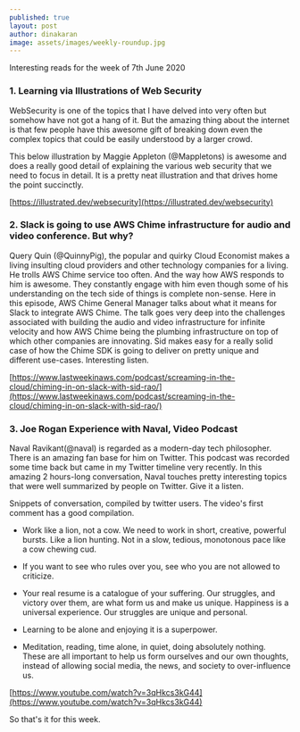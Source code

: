 ```yaml
---
published: true
layout: post
author: dinakaran
image: assets/images/weekly-roundup.jpg
---
```

Interesting reads for the week of 7th June 2020

### 1. Learning via Illustrations of Web Security

WebSecurity is one of the topics that I have delved into very often but somehow have not got a hang of it. But the amazing thing about the internet is that few people have this awesome gift of breaking down even the complex topics that could be easily understood by a larger crowd. 

This below illustration by Maggie Appleton (@Mappletons) is awesome and does a really good detail of explaining the various web security that we need to focus in detail. It is a pretty neat illustration and that drives home the point succinctly. 


[https://illustrated.dev/websecurity](https://illustrated.dev/websecurity)

### 2. Slack is going to use AWS Chime infrastructure for audio and video conference. But why? 

Query Quin (@QuinnyPig), the popular and quirky Cloud Economist makes a living insulting cloud providers and other technology companies for a living. He trolls AWS Chime service too often. And the way how AWS responds to him is awesome. They constantly engage with him even though some of his understanding on the tech side of things is complete non-sense. Here in this episode, AWS Chime General Manager talks about what it means for Slack to integrate AWS Chime. The talk goes very deep into the challenges associated with building the audio and video infrastructure for infinite velocity and how AWS Chime being the plumbing infrastructure on top of which other companies are innovating. Sid makes easy for a really solid case of how the Chime SDK is going to deliver on pretty unique and different use-cases. Interesting listen.  

[https://www.lastweekinaws.com/podcast/screaming-in-the-cloud/chiming-in-on-slack-with-sid-rao/](https://www.lastweekinaws.com/podcast/screaming-in-the-cloud/chiming-in-on-slack-with-sid-rao/)


### 3.  Joe Rogan Experience with Naval, Video Podcast 

Naval Ravikant(@naval)  is regarded as a modern-day tech philosopher. There is an amazing fan base for him on Twitter. This podcast was recorded some time back but came in my Twitter timeline very recently. In this amazing 2 hours-long conversation, Naval touches pretty interesting topics that were well summarized by people on Twitter. Give it a listen. 

Snippets of conversation, compiled by twitter users. The video's first comment has a good compilation. 

- Work like a lion, not a cow. We need to work in short, creative, powerful bursts. Like a lion hunting. Not in a slow, tedious, monotonous pace like a cow chewing cud.

- If you want to see who rules over you, see who you are not allowed to criticize.

- Your real resume is a catalogue of your suffering. Our struggles, and victory over them, are what form us and make us unique. Happiness is a universal experience. Our struggles are unique and personal.

- Learning to be alone and enjoying it is a superpower.

- Meditation, reading, time alone, in quiet, doing absolutely nothing. These are all important to help us form ourselves and our own thoughts, instead of allowing social media, the news, and society to over-influence us.


[https://www.youtube.com/watch?v=3qHkcs3kG44](https://www.youtube.com/watch?v=3qHkcs3kG44)


So that's it for this week.
